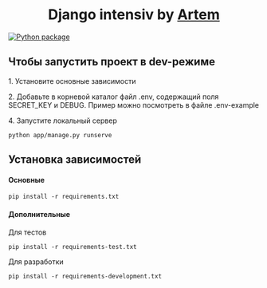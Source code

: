 <h1 align="center">Django intensiv by <a href="https://t.me/@artemstreeter" target="_blank">Artem</a> </h1>

[![Python package](https://github.com/ArtemVX/yandex_django/actions/workflows/python-package.yml/badge.svg)](https://github.com/ArtemVX/yandex_django/actions/workflows/python-package.yml)



<h2>Чтобы запустить проект в dev-режиме</h2>
<p>1. Установите основные зависимости </p>
<p>2. Добавьте в корневой каталог файл .env, содержащий поля SECRET_KEY и DEBUG. Пример можно посмотреть в файле .env-example</p>
<p>4. Запустите локальный сервер <pre><code>python app/manage.py runserve</code></pre></p>


<h2>Установка зависимостей</h2>

<h4>Основные</h4>
<pre><code>pip install -r requirements.txt</pre></code>

<h4>Дополнительные </h4>
<p>Для тестов <pre><code>pip install -r requirements-test.txt</pre></code></p>
<p>Для разработки <pre><code>pip install -r requirements-development.txt</pre></code></p>

